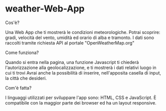 # weather-Web-App

Cos'è? 

Una Web App che ti mostrerà le condizioni meteorologiche.
Potrai scoprire: gradi, velocità del vento, umidità ed orario di alba e tramonto.
I dati sono raccolti tramite richiesta API al portale "OpenWeatherMap.org"


Come funziona? 

Quando si entra nella pagina, una funzione Javascript ti chiederà l'autorizzazione alla geolocalizzazione, e ti mostrerà i dati relativi luogo in cui ti trovi 
Avrai anche la possibilità di inserire, nell'apposita casella di input, la città che desideri.


Com'è fatta?

I linguaggi utilizzati per sviluppare l'app sono: 
HTML, CSS e JavaScript. 
È compatibile con la maggior parte dei browser ed ha un layout responsive.
